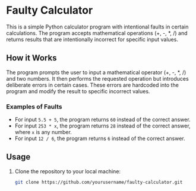 # Faulty Calculator

This is a simple Python calculator program with intentional faults in certain calculations. The program accepts mathematical operations (+, -, *, /) and returns results that are intentionally incorrect for specific input values.

## How it Works

The program prompts the user to input a mathematical operator (+, -, *, /) and two numbers. It then performs the requested operation but introduces deliberate errors in certain cases. These errors are hardcoded into the program and modify the result to specific incorrect values.

### Examples of Faults

- For input `5.5 + 5`, the program returns `60` instead of the correct answer.
- For input `253 * x`, the program returns `28` instead of the correct answer, where `x` is any number.
- For input `12 / 6`, the program returns `6` instead of the correct answer.

## Usage

1. Clone the repository to your local machine:

   ```bash
   git clone https://github.com/yourusername/faulty-calculator.git
